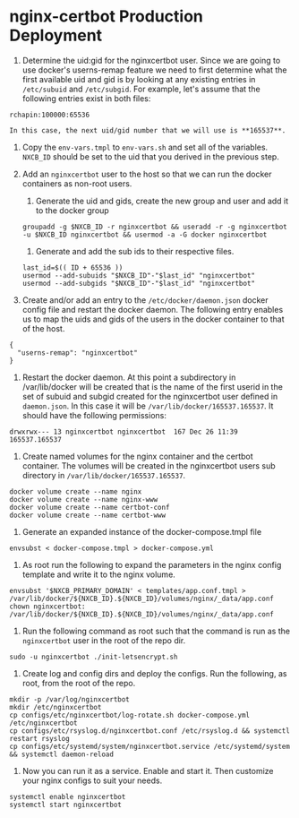 # nginx-certbot Production Deployment

1. Determine the uid:gid for the nginxcertbot user. Since we are going to use docker's userns-remap feature we need to first determine what the first available uid and gid is by looking at any existing entries in ```/etc/subuid``` and ```/etc/subgid```. For example, let's assume that the following entries exist in both files:
```
rchapin:100000:65536
```

    In this case, the next uid/gid number that we will use is **165537**.

1. Copy the ```env-vars.tmpl``` to ```env-vars.sh``` and set all of the variables.  ```NXCB_ID``` should be set to the uid that you derived in the previous step.

1. Add an ```nginxcertbot``` user to the host so that we can run the docker containers as non-root users.

    1. Generate the uid and gids, create the new group and user and add it to the docker group
    ```
    groupadd -g $NXCB_ID -r nginxcertbot && useradd -r -g nginxcertbot -u $NXCB_ID nginxcertbot && usermod -a -G docker nginxcertbot
    ```

    1. Generate and add the sub ids to their respective files.
    ```
    last_id=$(( ID + 65536 ))
    usermod --add-subuids "$NXCB_ID"-"$last_id" "nginxcertbot"
    usermod --add-subgids "$NXCB_ID"-"$last_id" "nginxcertbot"
    ```

1. Create and/or add an entry to the ```/etc/docker/daemon.json``` docker config file and restart the docker daemon.  The following entry enables us to map the uids and gids of the users in the docker container to that of the host.
```
{
  "userns-remap": "nginxcertbot"
}
```

1. Restart the docker daemon. At this point a subdirectory in /var/lib/docker will be created that is the name of the first userid in the set of subuid and subgid created for the nginxcertbot user defined in ```daemon.json```.  In this case it will be ```/var/lib/docker/165537.165537```.  It should have the following permissions:
```
drwxrwx--- 13 nginxcertbot nginxcertbot  167 Dec 26 11:39 165537.165537
```

1.  Create named volumes for the nginx container and the certbot container.  The volumes will be created in the nginxcertbot users sub directory in ```/var/lib/docker/165537.165537```.
```
docker volume create --name nginx
docker volume create --name nginx-www
docker volume create --name certbot-conf
docker volume create --name certbot-www
```

1. Generate an expanded instance of the docker-compose.tmpl file
```
envsubst < docker-compose.tmpl > docker-compose.yml
```

1. As root run the following to expand the parameters in the nginx config template and write it to the nginx volume.
```
envsubst '$NXCB_PRIMARY_DOMAIN' < templates/app.conf.tmpl > /var/lib/docker/${NXCB_ID}.${NXCB_ID}/volumes/nginx/_data/app.conf
chown nginxcertbot: /var/lib/docker/${NXCB_ID}.${NXCB_ID}/volumes/nginx/_data/app.conf
```

1. Run the following command as root such that the command is run as the ```nginxcertbot``` user in the root of the repo dir.
```
sudo -u nginxcertbot ./init-letsencrypt.sh
```

1. Create log and config dirs and deploy the configs. Run the following, as root, from the root of the repo.
```
mkdir -p /var/log/nginxcertbot
mkdir /etc/nginxcertbot
cp configs/etc/nginxcertbot/log-rotate.sh docker-compose.yml /etc/nginxcertbot
cp configs/etc/rsyslog.d/nginxcertbot.conf /etc/rsyslog.d && systemctl restart rsyslog
cp configs/etc/systemd/system/nginxcertbot.service /etc/systemd/system && systemctl daemon-reload
```

1. Now you can run it as a service.  Enable and start it.  Then customize your nginx configs to suit your needs.
```
systemctl enable nginxcertbot
systemctl start nginxcertbot
```
